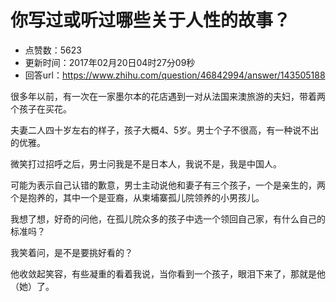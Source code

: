 # 你写过或听过哪些关于人性的故事？
- 点赞数：5623
- 更新时间：2017年02月20日04时27分09秒
- 回答url：https://www.zhihu.com/question/46842994/answer/143505188
<body>
 <p data-pid="iprK3PPj">很多年以前，有一次在一家墨尔本的花店遇到一对从法国来澳旅游的夫妇，带着两个孩子在买花。</p>
 <p data-pid="JbzGnwZY">夫妻二人四十岁左右的样子，孩子大概4、5岁。男士个子不很高，有一种说不出的优雅。</p>
 <p data-pid="3G7lM5Ud">微笑打过招呼之后，男士问我是不是日本人，我说不是，我是中国人。</p>
 <p data-pid="idDUEBfC">可能为表示自己认错的歉意，男士主动说他和妻子有三个孩子，一个是亲生的，两个是抱养的，其中一个是亚裔，从柬埔寨孤儿院领养的小男孩儿。</p>
 <p data-pid="piCzpXiY">我想了想，好奇的问他，在孤儿院众多的孩子中选一个领回自己家，有什么自己的标准吗？</p>
 <p data-pid="cAh6wWau">我笑着问，是不是要挑好看的？</p>
 <p data-pid="705YfWDs">他收敛起笑容，有些凝重的看着我说，当你看到一个孩子，眼泪下来了，那就是他（她）了。</p>
</body>